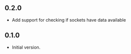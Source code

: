 
## 0.2.0

- Add support for checking if sockets have data available


## 0.1.0

- Initial version.
